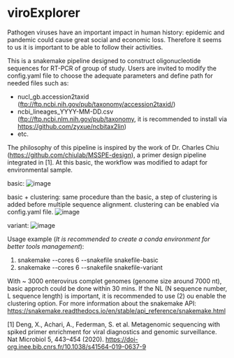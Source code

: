 # viroExplorer
Pathogen viruses have an important impact in human history: epidemic and pandemic could cause great social and economic loss. Therefore it seems to us it is important to be able to follow their activities. 



This is a snakemake pipeline designed to construct oligonucleotide sequences for RT-PCR of group of study. Users are invited to modify the config.yaml file to choose the adequate parameters and define path for needed files such as: 
* nucl_gb.accession2taxid (ftp://ftp.ncbi.nih.gov/pub/taxonomy/accession2taxid/)
* ncbi_lineages_YYYY-MM-DD.csv (ftp://ftp.ncbi.nlm.nih.gov/pub/taxonomy, it is recommended to install via https://github.com/zyxue/ncbitax2lin) 
* etc. 



The philosophy of this pipeline is inspired by the work of Dr. Charles Chiu (https://github.com/chiulab/MSSPE-design), a primer design pipeline integrated in [1]. At this basic, the workflow was modified to adapt for environmental sample. 

basic: 
![image](https://user-images.githubusercontent.com/60400481/117315718-3d2bd480-ae88-11eb-9765-9503ff252b67.png)

basic + clustering: same procedure than the basic, a step of clustering is added before multiple sequence alignment. clustering can be enabled via config.yaml file. 
![image](https://user-images.githubusercontent.com/60400481/117315764-474dd300-ae88-11eb-8637-b745fed86184.png)

variant: 
![image](https://user-images.githubusercontent.com/60400481/117317311-b11aac80-ae89-11eb-8527-976d7d91dcee.png)



Usage example (*It is recommended to create a conda environment for better tools management*): 

1. snakemake --cores 6 --snakefile snakefile-basic 
2. snakemake --cores 6 --snakefile snakefile-variant

With ~ 3000 enterovirus complet genomes (genome size around 7000 nt), basic approch could be done within 30 mins. If the NL (N sequence number, L sequence length) is important, it is recommended to use (2) ou enable the clustering option. 
For more information about the snakemake API: https://snakemake.readthedocs.io/en/stable/api_reference/snakemake.html



[1] Deng, X., Achari, A., Federman, S. et al. Metagenomic sequencing with spiked primer enrichment for viral diagnostics and genomic surveillance. Nat Microbiol 5, 443–454 (2020). https://doi-org.inee.bib.cnrs.fr/10.1038/s41564-019-0637-9
